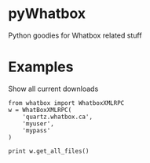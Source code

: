 pyWhatbox
=========

Python goodies for Whatbox related stuff

Examples
========

Show all current downloads
```
from whatbox import WhatboxXMLRPC
w = WhatBoxXMLRPC(
    'quartz.whatbox.ca',
    'myuser',
    'mypass'
)

print w.get_all_files()
```

